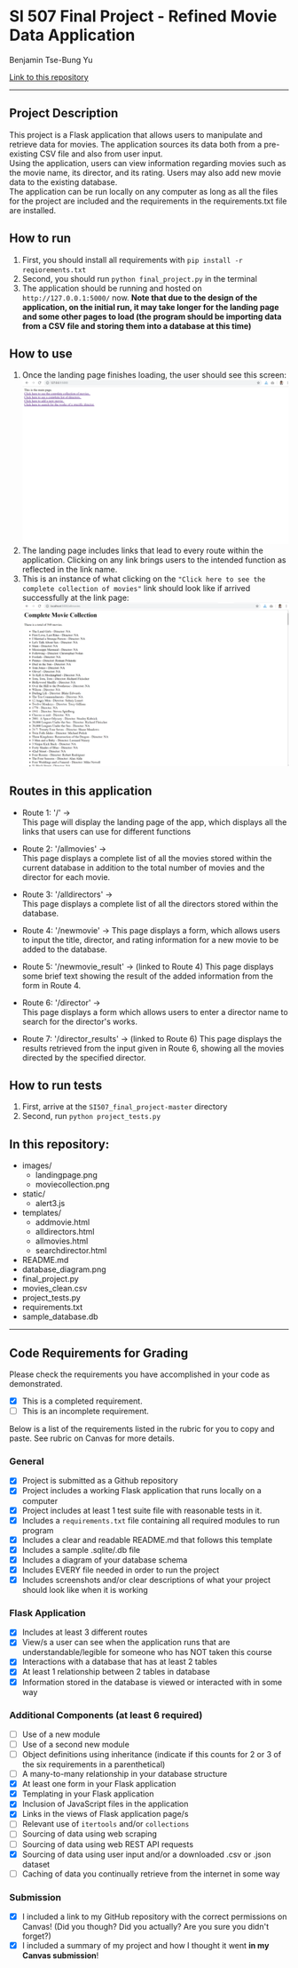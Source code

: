 # SI 507 Final Project - Refined Movie Data Application

Benjamin Tse-Bung Yu

[Link to this repository](https://github.com/Bezluin/SI507_final_project)

---

## Project Description

This project is a Flask application that allows users to manipulate and retrieve data for movies. The application sources its data both from a pre-existing CSV file and also from
user input.  
Using the application, users can view information regarding movies such as the movie name, its director, and its rating. Users may also add new movie data to the existing database.  
The application can be run locally on any computer as long as all the files for the project are included and the requirements in the requirements.txt file are installed.

## How to run

1. First, you should install all requirements with `pip install -r reqiorements.txt`
2. Second, you should run `python final_project.py` in the terminal
3. The application should be running and hosted on ` http://127.0.0.1:5000/` now. **Note that due to the design of the application, on the initial run, it may take longer for the
landing page and some other pages to load (the program should be importing data from a CSV file and storing them into a database at this time)**

## How to use

1. Once the landing page finishes loading, the user should see this screen: ![landing page](images/landingpage.png)
2. The landing page includes links that lead to every route within the application. Clicking on any link brings users to the intended function as reflected in the link name.
3. This is an instance of what clicking on the `"Click here to see the complete collection of movies"` link should look like if arrived successfully at the link page: ![movie collection](images/moviecollection.png)


## Routes in this application
- Route 1: '/'   →   
  This page will display the landing page of the app, which displays all the links that users can use for different functions

- Route 2: '/allmovies'  →   
  This page displays a complete list of all the movies stored within the current database in addition to the total number of movies and the director for each movie.

- Route 3: '/alldirectors'  →   
  This page displays a complete list of all the directors stored within the database.

- Route 4: '/newmovie'  →
  This page displays a form, which allows users to input the title, director, and rating information for a new movie to be added to the database.

- Route 5: '/newmovie_result'  →  (linked to Route 4)
  This page displays some brief text showing the result of the added information from the form in Route 4.

- Route 6: '/director'  →  
  This page displays a form which allows users to enter a director name to search for the director's works.

- Route 7: '/director_results'  →  (linked to Route 6)
  This page displays the results retrieved from the input given in Route 6, showing all the movies directed by the specified director.



## How to run tests
1. First, arrive at the `SI507_final_project-master` directory
2. Second, run `python project_tests.py`


## In this repository:
- images/
  - landingpage.png
  - moviecollection.png
- static/
  - alert3.js
- templates/
  - addmovie.html
  - alldirectors.html
  - allmovies.html
  - searchdirector.html
- README.md
- database_diagram.png
- final_project.py
- movies_clean.csv
- project_tests.py
- requirements.txt
- sample_database.db
---
## Code Requirements for Grading
Please check the requirements you have accomplished in your code as demonstrated.
- [x] This is a completed requirement.
- [ ] This is an incomplete requirement.

Below is a list of the requirements listed in the rubric for you to copy and paste.  See rubric on Canvas for more details.

### General
- [x] Project is submitted as a Github repository
- [x] Project includes a working Flask application that runs locally on a computer
- [x] Project includes at least 1 test suite file with reasonable tests in it.
- [x] Includes a `requirements.txt` file containing all required modules to run program
- [x] Includes a clear and readable README.md that follows this template
- [x] Includes a sample .sqlite/.db file
- [x] Includes a diagram of your database schema
- [x] Includes EVERY file needed in order to run the project
- [x] Includes screenshots and/or clear descriptions of what your project should look like when it is working

### Flask Application
- [x] Includes at least 3 different routes
- [x] View/s a user can see when the application runs that are understandable/legible for someone who has NOT taken this course
- [x] Interactions with a database that has at least 2 tables
- [x] At least 1 relationship between 2 tables in database
- [x] Information stored in the database is viewed or interacted with in some way

### Additional Components (at least 6 required)
- [ ] Use of a new module
- [ ] Use of a second new module
- [ ] Object definitions using inheritance (indicate if this counts for 2 or 3 of the six requirements in a parenthetical)
- [ ] A many-to-many relationship in your database structure
- [x] At least one form in your Flask application
- [x] Templating in your Flask application
- [x] Inclusion of JavaScript files in the application
- [x] Links in the views of Flask application page/s
- [ ] Relevant use of `itertools` and/or `collections`
- [ ] Sourcing of data using web scraping
- [ ] Sourcing of data using web REST API requests
- [x] Sourcing of data using user input and/or a downloaded .csv or .json dataset
- [ ] Caching of data you continually retrieve from the internet in some way

### Submission
- [x] I included a link to my GitHub repository with the correct permissions on Canvas! (Did you though? Did you actually? Are you sure you didn't forget?)
- [x] I included a summary of my project and how I thought it went **in my Canvas submission**!
